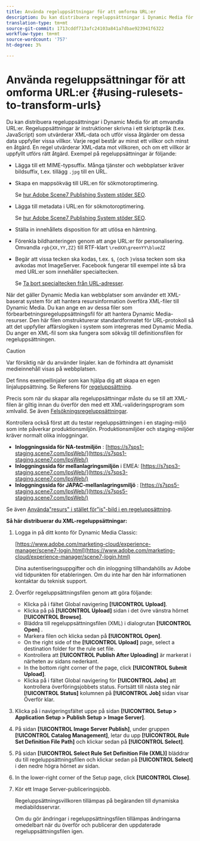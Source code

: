 ```yaml
---
title: Använda regeluppsättningar för att omforma URL:er
description: Du kan distribuera regeluppsättningar i Dynamic Media för att omvandla URL:er. Regeluppsättningar är instruktioner skrivna i ett skriptspråk (t.ex. JavaScript) som utvärderar XML-data och utför vissa åtgärder om dessa data uppfyller vissa villkor.
translation-type: tm+mt
source-git-commit: 1713cddf713afc24103a841a7dbae923941f6322
workflow-type: tm+mt
source-wordcount: '757'
ht-degree: 3%

---
```



# Använda regeluppsättningar för att omforma URL:er {#using-rulesets-to-transform-urls}

Du kan distribuera regeluppsättningar i Dynamic Media för att omvandla URL:er. Regeluppsättningar är instruktioner skrivna i ett skriptspråk (t.ex. JavaScript) som utvärderar XML-data och utför vissa åtgärder om dessa data uppfyller vissa villkor. Varje regel består av minst ett villkor och minst en åtgärd. En regel utvärderar XML-data mot villkoren, och om ett villkor är uppfyllt utförs rätt åtgärd. Exempel på regeluppsättningar är följande:

* Lägga till ett MIME-typsuffix. Många tjänster och webbplatser kräver bildsuffix, t.ex. tillägg `.jpg` till en URL.
* Skapa en mappsökväg till URL:en för sökmotoroptimering.

   Se [hur Adobe Scene7 Publishing System stöder SEO](/help/assets/dynamic-media/assets/s7_seo.pdf).

* Lägga till metadata i URL:en för sökmotoroptimering.

   Se [hur Adobe Scene7 Publishing System stöder SEO](/help/assets/dynamic-media/assets/s7_seo.pdf).

* Ställa in innehållets disposition för att utlösa en hämtning.
* Förenkla bildhanteringen genom att ange URL:er för personalisering. Omvandla `rgb{XX,YY,ZZ}` till RTF-klart `\redXX\greenYY\blueZZ`

* Begär att vissa tecken ska kodas, t.ex. `$`, `{`och `}`vissa tecken som ska avkodas mot ImageServer. Facebook fungerar till exempel inte så bra med URL:er som innehåller specialtecken.

   Se [Ta bort specialtecken från URL-adresser](https://helpx.adobe.com/experience-manager/scene7/kb/base/scene7-rulesets/remove-special-characters-urls.html).

När det gäller Dynamic Media kan webbplatser som använder ett XML-baserat system för att hantera resursinformation överföra XML-filer till Dynamic Media. Du kan ange en av dessa filer som förbearbetningsregeluppsättningsfil för att hantera Dynamic Media-resurser. Den här filen omstrukturerar standardformatet för URL-protokoll så att det uppfyller affärslogiken i system som integreras med Dynamic Media. Du anger en XML-fil som ska fungera som sökväg till definitionsfilen för regeluppsättningen.

>[!CAUTION]
>
>Var försiktig när du använder linjaler. kan de förhindra att dynamiskt medieinnehåll visas på webbplatsen.

Det finns exempellinjaler som kan hjälpa dig att skapa en egen linjaluppsättning.
Se Referens för [regeluppsättning](https://docs.adobe.com/content/help/en/dynamic-media-developer-resources/image-serving-api/image-serving-api/rule-set-reference/c-rule-set-reference.html).

Precis som när du skapar alla regeluppsättningar måste du se till att XML-filen är giltig innan du överför den med ett XML-valideringsprogram som xmlvalid.
Se även [Felsökningsregeluppsättningar](https://helpx.adobe.com/experience-manager/scene7/kb/base/scene7-rulesets/scene7-ruleset-troubleshooting.html).

Kontrollera också först att du testar regeluppsättningen i en staging-miljö som inte påverkar produktionsmiljön.
Produktionsmiljöer och staging-miljöer kräver normalt olika inloggningar.

* **Inloggningssida för NA-testmiljön** : [https://s7sps1-staging.scene7.com/IpsWeb/](https://s7sps1-staging.scene7.com/IpsWeb/)
* **Inloggningssida för mellanlagringsmiljön** i EMEA: [https://s7sps3-staging.scene7.com/IpsWeb/](https://s7sps3-staging.scene7.com/IpsWeb/)
* **Inloggningssida för JAPAC-mellanlagringsmiljö** : [https://s7sps5-staging.scene7.com/IpsWeb/](https://s7sps5-staging.scene7.com/IpsWeb/)

Se även [Använda&quot;resurs&quot; i stället för&quot;is&quot;-bild i en regeluppsättning](https://helpx.adobe.com/experience-manager/scene7/kb/base/scene7-rulesets/ruleset-asset-instead-image.html).

**Så här distribuerar du XML-regeluppsättningar:**

1. Logga in på ditt konto för Dynamic Media Classic:

   [https://www.adobe.com/marketing-cloud/experience-manager/scene7-login.html](https://www.adobe.com/marketing-cloud/experience-manager/scene7-login.html)

   Dina autentiseringsuppgifter och din inloggning tillhandahölls av Adobe vid tidpunkten för etableringen. Om du inte har den här informationen kontaktar du teknisk support.

1. Överför regeluppsättningsfilen genom att göra följande:

   * Klicka på i fältet Global navigering **[!UICONTROL Upload]**.
   * Klicka på på **[!UICONTROL Upload]** sidan i det övre vänstra hörnet **[!UICONTROL Browse]**.
   * Bläddra till regeluppsättningsfilen (XML) i dialogrutan **[!UICONTROL Open]** .
   * Markera filen och klicka sedan på **[!UICONTROL Open]**.
   * On the right side of the **[!UICONTROL Upload]** page, select a destination folder for the rule set file.
   * Kontrollera att **[!UICONTROL Publish After Uploading]** är markerat i närheten av sidans nederkant.
   * In the bottom right corner of the page, click **[!UICONTROL Submit Upload]**.
   * Klicka på i fältet Global navigering för **[!UICONTROL Jobs]** att kontrollera överföringsjobbets status. Fortsätt till nästa steg när **[!UICONTROL Status]** kolumnen på **[!UICONTROL Job]** sidan visar Överför klar.

1. Klicka på i navigeringsfältet uppe på sidan **[!UICONTROL Setup > Application Setup > Publish Setup > Image Server]**.
1. På sidan **[!UICONTROL Image Server Publish]**, under gruppen **[!UICONTROL Catalog Management]**, letar du upp **[!UICONTROL Rule Set Definition File Path]** och klickar sedan på **[!UICONTROL Select]**.
1. På sidan **[!UICONTROL Select Rule Set Definition File (XML)]** bläddrar du till regeluppsättningsfilen och klickar sedan på **[!UICONTROL Select]** i den nedre högra hörnet av sidan.
1. In the lower-right corner of the Setup page, click **[!UICONTROL Close]**.
1. Kör ett Image Server-publiceringsjobb.

   Regeluppsättningsvillkoren tillämpas på begäranden till dynamiska mediabildsservrar.

   Om du gör ändringar i regeluppsättningsfilen tillämpas ändringarna omedelbart när du överför och publicerar den uppdaterade regeluppsättningsfilen igen.

